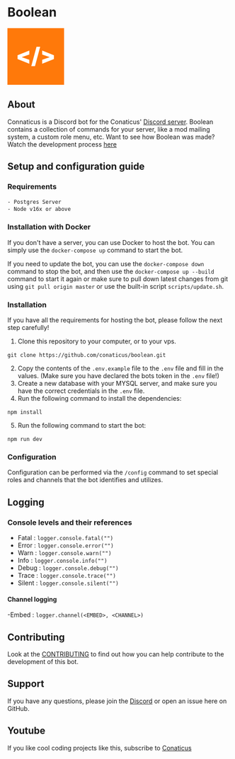 <h1>Boolean</h1>

![Boolean's Picture](./docs/Boolean%20Pfp.png)

## About
Connaticus is a Discord bot for the Conaticus' [Discord server](https://discord.gg/conaticus). Boolean contains a collection of commands for your server, like a mod mailing system, a custom role menu, etc. Want to see how Boolean was made? Watch the development process [here](https://www.youtube.com/watch?v=xq2jR3_msmk)

## Setup and configuration guide

### Requirements
```
- Postgres Server
- Node v16x or above
```

### Installation with Docker
If you don't have a server, you can use Docker to host the bot. You can simply use the `docker-compose up` command to start the bot.

If you need to update the bot, you can use the `docker-compose down` command to stop the bot, and then use the `docker-compose up --build` command to start it again or make sure to pull down latest changes from git using `git pull origin master` or use the built-in script `scripts/update.sh`.

### Installation
If you have all the requirements for hosting the bot, please follow the next step carefully!

1. Clone this repository to your computer, or to your vps.
```
git clone https://github.com/conaticus/boolean.git
```

2. Copy the contents of the `.env.example` file to the `.env` file and fill in the values. (Make sure you have declared the bots token in the `.env` file!)
3. Create a new database with your MYSQL server, and make sure you have the correct credentials in the `.env` file.
4. Run the following command to install the dependencies:
```
npm install
```
5. Run the following command to start the bot:
```
npm run dev
```

### Configuration

Configuration can be performed via the `/config` command to set special roles
and channels that the bot identifies and utilizes.

## Logging

### Console levels and their references

-   Fatal : `logger.console.fatal("")`
-   Error : `logger.console.error("")`
-   Warn : `logger.console.warn("")`
-   Info : `logger.console.info("")`
-   Debug : `logger.console.debug("")`
-   Trace : `logger.console.trace("")`
-   Silent : `logger.console.silent("")`

#### Channel logging

-Embed : `logger.channel(<EMBED>, <CHANNEL>)`

## Contributing

Look at the [CONTRIBUTING](https://github.com/conaticus/boolean/blob/master/CONTRIBUTING.md) to find out how you can help contribute to the development of this bot.

## Support
If you have any questions, please join the [Discord](https://discord.gg/conaticus) or open an issue here on GitHub.

## Youtube
If you like cool coding projects like this, subscribe to [Conaticus](https://www.youtube.com/channel/UCRLHJ-7b4pjDpBBHAUXEvjQ)
